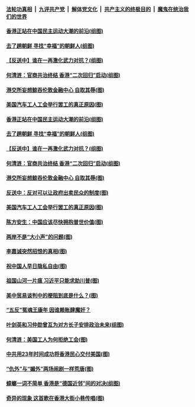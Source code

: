####  [法轮功真相](../../../../basic/blob/master/README.md?t=09201826) &nbsp;|&nbsp; [九评共产党](../../../../9ping.md/blob/master/README.md?t=09201826) &nbsp;|&nbsp; [解体党文化](../../../../jtdwh.md/blob/master/README.md?t=09201826)  &nbsp;|&nbsp; [共产主义的终极目的](../../../../gczydzjmd.md/blob/master/README.md?t=09201826) &nbsp;|&nbsp; [魔鬼在统治我们的世界](../../../../mgztzwmdsj.md/blob/master/README.md?t=09201826) 

#### [香港正站在中国民主运动大潮的前沿(组图)](../pages/p4/907895.md?t=09201826) 

#### [去了趟朝鲜 寻找“幸福”的朝鲜人(组图)](../pages/p4/907939.md?t=09201826) 

#### [【反送中】谁在一再激化武力对抗？(组图)](../pages/p4/907935.md?t=09201826) 

#### [何清涟：官商共治终结 香港“二次回归”启动(组图)](../pages/p4/907931.md?t=09201826) 

#### [港交所妄想鲸吞伦敦金融中心 自取其辱(图)](../pages/p4/907926.md?t=09201826) 

#### [美国汽车工人工会举行罢工的真正原因(图)](../pages/p4/907906.md?t=09201826) 

#### [香港正站在中国民主运动大潮的前沿(组图)](../pages/p4/907895.md?t=09201826) 

#### [去了趟朝鲜 寻找“幸福”的朝鲜人(组图)](../pages/p4/907939.md?t=09201826) 

#### [【反送中】谁在一再激化武力对抗？(组图)](../pages/p4/907935.md?t=09201826) 

#### [何清涟：官商共治终结 香港“二次回归”启动(组图)](../pages/p4/907931.md?t=09201826) 

#### [港交所妄想鲸吞伦敦金融中心 自取其辱(图)](../pages/p4/907926.md?t=09201826) 

#### [反送中：反对可以让政府出卖民众的制度(图)](../pages/p4/907923.md?t=09201826) 

#### [美国汽车工人工会举行罢工的真正原因(图)](../pages/p4/907906.md?t=09201826) 

#### [陈方安生：中国应该尽快拥抱普世价值(图)](../pages/p4/907826.md?t=09201826) 

#### [两岸不是“大小声”的问题(图)](../pages/p4/907825.md?t=09201826) 

#### [李嘉诚突然招恨的真相(图)](../pages/p4/907799.md?t=09201826) 

#### [祝中国人早日隐私自由(图)](../pages/p4/907797.md?t=09201826) 

#### [祖国山河一片瘟 习近平只能求助川普(图)](../pages/p4/907796.md?t=09201826) 

#### [美中贸易谈判中的梗阻到底是什么？(图)](../pages/p4/907791.md?t=09201826) 

#### [“五反”冤魂王康年 因谁赖账肆魔奸？](../pages/p4/907787.md?t=09201826) 

#### [叶剑英和习仲勋曾互为对方长子安排政治未来(组图)](../pages/p4/907786.md?t=09201826) 

#### [何清涟：美国工人为何拒绝工会(图)](../pages/p4/907701.md?t=09201826) 

#### [中共用23年时间成功将香港民心交付美国(图)](../pages/p4/907698.md?t=09201826) 

#### [“仇外”与“媚外”两场闹剧一样荒唐(图)](../pages/p4/907689.md?t=09201826) 

#### [蟑螂一词不简单 香港是“德国近邻”间的对决(组图)](../pages/p4/907618.md?t=09201826) 

#### [奇异的现象 这首歌在香港大街小巷传唱(图)](../pages/p4/907583.md?t=09201826) 

